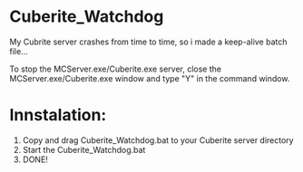# Cuberite_Watchdog
My Cubrite server crashes from time to time, so i made a keep-alive batch file...


To stop the MCServer.exe/Cuberite.exe server, close 
the MCServer.exe/Cuberite.exe window and type "Y" in the command window.

# Innstalation:
1. Copy and drag Cuberite_Watchdog.bat to your Cuberite server directory
2. Start the Cuberite_Watchdog.bat
3. DONE!

